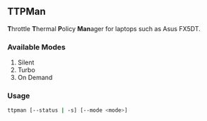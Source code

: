 ## TTPMan
**T**hrottle **T**hermal **P**olicy **Man**ager for laptops such as Asus FX5DT.

### Available Modes
1. Silent
2. Turbo
3. On Demand

### Usage

```bash
ttpman [--status | -s] [--mode <mode>]
```
